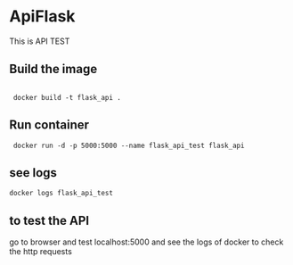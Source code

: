 # ApiFlask
 This is API TEST

## Build the image 

```

 docker build -t flask_api .

```
## Run container
```
 docker run -d -p 5000:5000 --name flask_api_test flask_api
```
## see logs

```
docker logs flask_api_test
```


## to test the API

go to browser and test localhost:5000 and see the logs of docker to check the http requests

